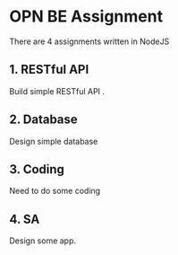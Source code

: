 # OPN BE Assignment
There are 4 assignments written in NodeJS
## 1. RESTful API
Build simple RESTful API .
## 2. Database
Design simple database
## 3. Coding
Need to do some coding
## 4. SA
Design some app.
